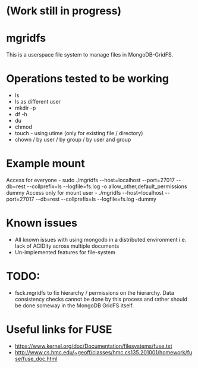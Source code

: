 (Work still in progress)
===================

mgridfs
=======
This is a userspace file system to manage files in MongoDB-GridFS.


Operations tested to be working
================================
- ls
- ls as different user
- mkdir -p 
- df -h 
- du
- chmod
- touch - using utime (only for existing file / directory)
- chown / by user / by group / by user and group

Example mount
================
Access for everyone - sudo ./mgridfs --host=localhost --port=27017 --db=rest --collprefix=ls --logfile=fs.log -o allow_other,default_permissions dummy
Access only for mount user - ./mgridfs --host=localhost --port=27017 --db=rest --collprefix=ls --logfile=fs.log -dummy

Known issues
===============
- All known issues with using mongodb in a distributed environment i.e. lack of ACIDity across multiple documents
- Un-implemented features for file-system

TODO:
==============
- fsck.mgridfs to fix hierarchy / permissions on the hierarchy. Data consistency checks cannot be done by this process and rather should be done someway in the MongoDB GridFS itself.

Useful links for FUSE
======================
- https://www.kernel.org/doc/Documentation/filesystems/fuse.txt
- http://www.cs.hmc.edu/~geoff/classes/hmc.cs135.201001/homework/fuse/fuse_doc.html
